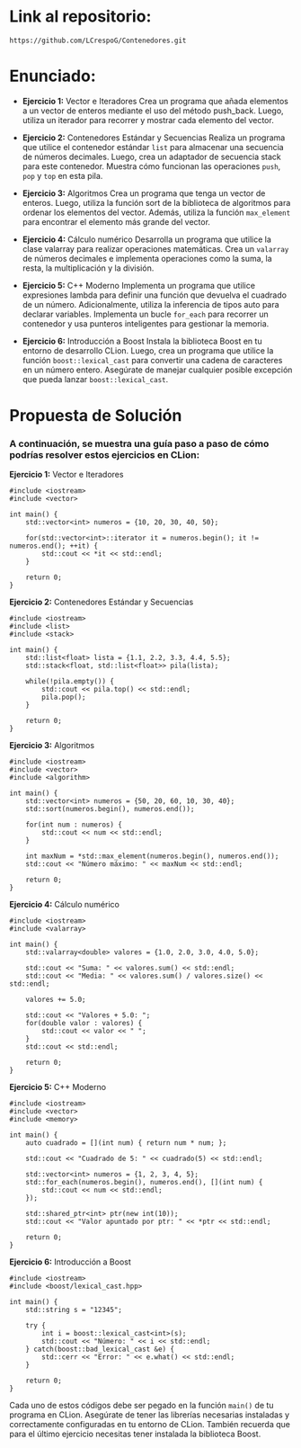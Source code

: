 # Link al repositorio:
````
https://github.com/LCrespoG/Contenedores.git
````

# Enunciado:

- **Ejercicio 1:** Vector e Iteradores Crea un programa que añada elementos a un vector de enteros mediante el uso del método push_back. Luego, utiliza un iterador para recorrer y mostrar cada elemento del vector.

- **Ejercicio 2:** Contenedores Estándar y Secuencias Realiza un programa que utilice el contenedor estándar `list` para almacenar una secuencia de números decimales. Luego, crea un adaptador de secuencia stack para este contenedor. Muestra cómo funcionan las operaciones `push`, `pop` y `top` en esta pila.

- **Ejercicio 3:** Algoritmos Crea un programa que tenga un vector de enteros. Luego, utiliza la función sort de la biblioteca de algoritmos para ordenar los elementos del vector. Además, utiliza la función `max_element` para encontrar el elemento más grande del vector.

- **Ejercicio 4:** Cálculo numérico Desarrolla un programa que utilice la clase valarray para realizar operaciones matemáticas. Crea un `valarray` de números decimales e implementa operaciones como la suma, la resta, la multiplicación y la división.

- **Ejercicio 5:** C++ Moderno Implementa un programa que utilice expresiones lambda para definir una función que devuelva el cuadrado de un número. Adicionalmente, utiliza la inferencia de tipos auto para declarar variables. Implementa un bucle `for_each` para recorrer un contenedor y usa punteros inteligentes para gestionar la memoria.

- **Ejercicio 6:** Introducción a Boost Instala la biblioteca Boost en tu entorno de desarrollo CLion. Luego, crea un programa que utilice la función `boost::lexical_cast` para convertir una cadena de caracteres en un número entero. Asegúrate de manejar cualquier posible excepción que pueda lanzar `boost::lexical_cast`.

# Propuesta de Solución
### A continuación, se muestra una guía paso a paso de cómo podrías resolver estos ejercicios en CLion:

**Ejercicio 1:** Vector e Iteradores
````
#include <iostream>
#include <vector>

int main() {
    std::vector<int> numeros = {10, 20, 30, 40, 50};

    for(std::vector<int>::iterator it = numeros.begin(); it != numeros.end(); ++it) {
        std::cout << *it << std::endl;
    }

    return 0;
}
````
**Ejercicio 2:** Contenedores Estándar y Secuencias
````
#include <iostream>
#include <list>
#include <stack>

int main() {
    std::list<float> lista = {1.1, 2.2, 3.3, 4.4, 5.5};
    std::stack<float, std::list<float>> pila(lista);

    while(!pila.empty()) {
        std::cout << pila.top() << std::endl;
        pila.pop();
    }

    return 0;
}
````
**Ejercicio 3:** Algoritmos
````
#include <iostream>
#include <vector>
#include <algorithm>

int main() {
    std::vector<int> numeros = {50, 20, 60, 10, 30, 40};
    std::sort(numeros.begin(), numeros.end());

    for(int num : numeros) {
        std::cout << num << std::endl;
    }

    int maxNum = *std::max_element(numeros.begin(), numeros.end());
    std::cout << "Número máximo: " << maxNum << std::endl;

    return 0;
}
````
**Ejercicio 4:** Cálculo numérico
````
#include <iostream>
#include <valarray>

int main() {
    std::valarray<double> valores = {1.0, 2.0, 3.0, 4.0, 5.0};

    std::cout << "Suma: " << valores.sum() << std::endl;
    std::cout << "Media: " << valores.sum() / valores.size() << std::endl;

    valores += 5.0;

    std::cout << "Valores + 5.0: ";
    for(double valor : valores) {
        std::cout << valor << " ";
    }
    std::cout << std::endl;

    return 0;
}
````
**Ejercicio 5:** C++ Moderno
````
#include <iostream>
#include <vector>
#include <memory>

int main() {
    auto cuadrado = [](int num) { return num * num; };

    std::cout << "Cuadrado de 5: " << cuadrado(5) << std::endl;

    std::vector<int> numeros = {1, 2, 3, 4, 5};
    std::for_each(numeros.begin(), numeros.end(), [](int num) {
        std::cout << num << std::endl;
    });

    std::shared_ptr<int> ptr(new int(10));
    std::cout << "Valor apuntado por ptr: " << *ptr << std::endl;

    return 0;
}
````
**Ejercicio 6:** Introducción a Boost
````
#include <iostream>
#include <boost/lexical_cast.hpp>

int main() {
    std::string s = "12345";

    try {
        int i = boost::lexical_cast<int>(s);
        std::cout << "Número: " << i << std::endl;
    } catch(boost::bad_lexical_cast &e) {
        std::cerr << "Error: " << e.what() << std::endl;
    }

    return 0;
}
````
Cada uno de estos códigos debe ser pegado en la función `main()` de tu programa en CLion. Asegúrate de tener las librerías necesarias instaladas y correctamente configuradas en tu entorno de CLion. También recuerda que para el último ejercicio necesitas tener instalada la biblioteca Boost.

